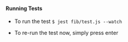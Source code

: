 #### Running Tests

* To run the test
 `$ jest fib/test.js --watch`

* To re-run the test now, simply press enter
